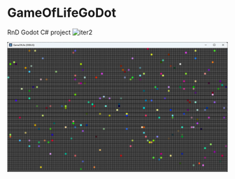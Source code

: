 # GameOfLifeGoDot

RnD Godot C# project
![iter2](https://github.com/glennwiz/GameOfLifeGoDot/assets/195927/0777e924-765e-45c3-b0ee-72a6586b060f)


![iter1](image.png)
